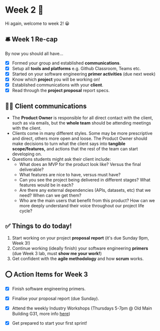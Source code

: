 # Week 2 🍌

Hi again, welcome to week 2! 😀

## 🛎️ Week 1 Re-cap 

By now you should all have...
- [x] Formed your group and established **communications**.
- [x] Setup all **tools and platforms** e.g. Github Classroom, Teams etc.
- [x] Started on your software engineering **primer activities** (due next week)
- [x] Know which **project** you will be working on!
- [x] Established communications with your **client**.
- [x] Read through the **project proposal** report specs.

## 🧙‍♂️ Client communications
- The **Product Owner** is responsible for all direct contact with the client, such as via emails, but the **whole team** should be attending meetings with the client.
- Clients come in many different styles. Some may be more prescriptive and direct, others more open and loose. The Product Owner should make decisions to turn what the client says into **tangible scope/features,** and actions that the rest of the team can start developing on. 
- Questions students might ask their client include:
  - What does an MVP for the product look like? Versus the final deliverable?
  - What features are nice to have, versus must have?
  - Can you see the project being delivered in different stages? What features would be in each?
  - Are there any external dependencies (APIs, datasets, etc) that we need? When can we get them?
  - Who are the main users that benefit from this product? How can we more deeply understand their voice throughout our project life cycle?

## ✅ Things to do today!

1. Start working on your project **proposal report** (it's due Sunday 9pm, Week 3!)
2. Continue working (ideally finish) your software engineering **primers** (due Week 3 lab, must **show me your work!**)
3. Get confident with the **agile methodology** and how **scrum** works.

## ⭕ Action Items for Week 3

- [x] Finish software engineering primers.
- [x] Finalise your proposal report (due Sunday).
- [x] Attend the weekly Industry Workshops (Thursdays 5-7pm @ Old Main Building G31, more info [here](https://edstem.org/au/courses/21324/discussion/2435795))
- [x] Get prepared to start your first sprint!

